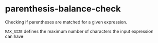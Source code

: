 # parenthesis-balance-check
Checking if parentheses are matched for a given expression.

`MAX_SIZE` defines the maximum number of characters the input expression can have

